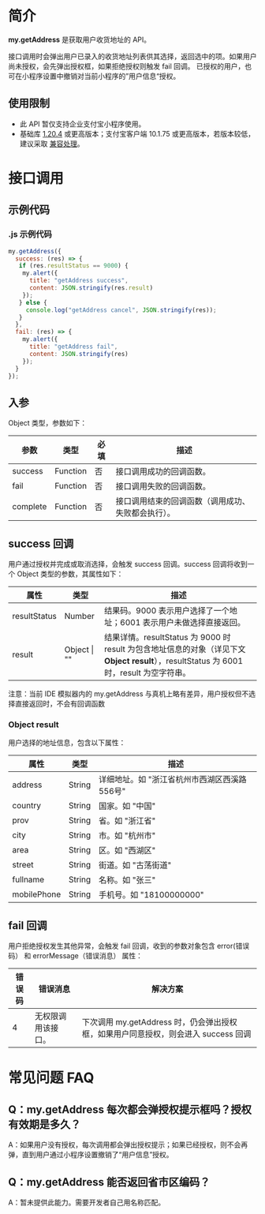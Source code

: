 # 简介
**my.getAddress** 是获取用户收货地址的 API。

接口调用时会弹出用户已录入的收货地址列表供其选择，返回选中的项。如果用户尚未授权，会先弹出授权框，如果拒绝授权则触发 fail 回调。
已授权的用户，也可在小程序设置中撤销对当前小程序的”用户信息“授权。

## 使用限制

- 此 API 暂仅支持企业支付宝小程序使用。
- 基础库 [1.20.4](https://opendocs.alipay.com/mini/framework/lib) 或更高版本；支付宝客户端 10.1.75 或更高版本，若版本较低，建议采取 [兼容处理](https://opendocs.alipay.com/mini/framework/compatibility)。

# 接口调用

## 示例代码

### .js 示例代码
```javascript
my.getAddress({
  success: (res) => {
   if (res.resultStatus == 9000) {
    my.alert({
      title: "getAddress success",
      content: JSON.stringify(res.result)
    });
   } else {
     console.log("getAddress cancel", JSON.stringify(res));
   }
  },
  fail: (res) => {
    my.alert({
      title: "getAddress fail",
      content: JSON.stringify(res)
    });
  }
});
```

## 入参

Object 类型，参数如下：

| **参数** | **类型** | **必填** | **描述** |
| --- | --- | --- | --- |
| success | Function | 否 | 接口调用成功的回调函数。 |
| fail | Function | 否 | 接口调用失败的回调函数。 |
| complete | Function | 否 | 接口调用结束的回调函数（调用成功、失败都会执行）。 |

## success 回调

用户通过授权并完成或取消选择，会触发 success 回调。success 回调将收到一个 Object 类型的参数，其属性如下：

| **属性** | **类型** | **描述** |
| --- | --- | --- |
| resultStatus | Number | 结果码。9000 表示用户选择了一个地址；6001 表示用户未做选择直接返回。 |
| result | Object \| "" | 结果详情。resultStatus 为 9000 时 result 为包含地址信息的对象（详见下文 <b>Object result</b>），resultStatus 为 6001 时，result 为空字符串。 

注意：当前 IDE 模拟器内的 my.getAddress 与真机上略有差异，用户授权但不选择直接返回时，不会有回调函数

### Object result
用户选择的地址信息，包含以下属性：

| **属性** | **类型** | **描述** |
| --- | --- | --- |
| address | String | 详细地址。如 "浙江省杭州市西湖区西溪路556号" |
| country | String | 国家。如 "中国" | 
| prov | String | 省。如 "浙江省" | 
| city | String | 市。如 "杭州市" | 
| area | String | 区。如 "西湖区" | 
| street | String | 街道。如 "古荡街道" | 
| fullname | String | 名称。如 "张三" | 
| mobilePhone | String | 手机号。如 "18100000000" |

## fail 回调

用户拒绝授权发生其他异常，会触发 fail 回调，收到的参数对象包含 error(错误码） 和 errorMessage（错误消息） 属性：

| **错误码** | **错误消息** | **解决方案** |
| --- | --- | --- |
| 4 | 无权限调用该接口。 | 下次调用 my.getAddress 时，仍会弹出授权框，如果用户同意授权，则会进入 success 回调 |

# 常见问题 FAQ

## Q：my.getAddress 每次都会弹授权提示框吗？授权有效期是多久？
A：如果用户没有授权，每次调用都会弹出授权提示；如果已经授权，则不会再弹，直到用户通过小程序设置撤销了“用户信息”授权。

## Q：my.getAddress 能否返回省市区编码？
A：暂未提供此能力。需要开发者自己用名称匹配。
